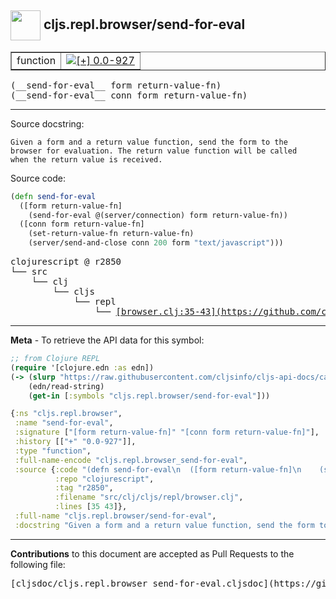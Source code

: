 ## <img width="48px" valign="middle" src="http://i.imgur.com/Hi20huC.png"> cljs.repl.browser/send-for-eval

 <table border="1">
<tr>

<td>function</td>
<td><a href="https://github.com/cljsinfo/cljs-api-docs/tree/0.0-927"><img valign="middle" alt="[+] 0.0-927" src="https://img.shields.io/badge/+-0.0--927-lightgrey.svg"></a> </td>
</tr>
</table>

 <samp>
(__send-for-eval__ form return-value-fn)<br>
</samp>
 <samp>
(__send-for-eval__ conn form return-value-fn)<br>
</samp>

---




Source docstring:

```
Given a form and a return value function, send the form to the
browser for evaluation. The return value function will be called
when the return value is received.
```

Source code:

```clj
(defn send-for-eval
  ([form return-value-fn]
    (send-for-eval @(server/connection) form return-value-fn))
  ([conn form return-value-fn]
    (set-return-value-fn return-value-fn)
    (server/send-and-close conn 200 form "text/javascript")))
```

 <pre>
clojurescript @ r2850
└── src
    └── clj
        └── cljs
            └── repl
                └── <ins>[browser.clj:35-43](https://github.com/clojure/clojurescript/blob/r2850/src/clj/cljs/repl/browser.clj#L35-L43)</ins>
</pre>


---

__Meta__ - To retrieve the API data for this symbol:

```clj
;; from Clojure REPL
(require '[clojure.edn :as edn])
(-> (slurp "https://raw.githubusercontent.com/cljsinfo/cljs-api-docs/catalog/cljs-api.edn")
    (edn/read-string)
    (get-in [:symbols "cljs.repl.browser/send-for-eval"]))
```

```clj
{:ns "cljs.repl.browser",
 :name "send-for-eval",
 :signature ["[form return-value-fn]" "[conn form return-value-fn]"],
 :history [["+" "0.0-927"]],
 :type "function",
 :full-name-encode "cljs.repl.browser_send-for-eval",
 :source {:code "(defn send-for-eval\n  ([form return-value-fn]\n    (send-for-eval @(server/connection) form return-value-fn))\n  ([conn form return-value-fn]\n    (set-return-value-fn return-value-fn)\n    (server/send-and-close conn 200 form \"text/javascript\")))",
          :repo "clojurescript",
          :tag "r2850",
          :filename "src/clj/cljs/repl/browser.clj",
          :lines [35 43]},
 :full-name "cljs.repl.browser/send-for-eval",
 :docstring "Given a form and a return value function, send the form to the\nbrowser for evaluation. The return value function will be called\nwhen the return value is received."}

```

---

__Contributions__ to this document are accepted as Pull Requests to the following file:

 <pre>
[cljsdoc/cljs.repl.browser_send-for-eval.cljsdoc](https://github.com/cljsinfo/cljs-api-docs/blob/master/cljsdoc/cljs.repl.browser_send-for-eval.cljsdoc)
</pre>

